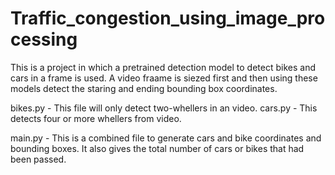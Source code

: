 # Traffic_congestion_using_image_processing

This is a project in which a pretrained detection model to detect bikes and cars in a frame is used. A video fraame is siezed first and then using these models detect the staring and ending bounding box coordinates.

bikes.py - This file will only detect two-whellers in an video.
cars.py - This detects four or more whellers from video.

main.py - This is a combined file to generate cars and bike coordinates and bounding boxes. It also gives the total number of cars or bikes that had been passed.
